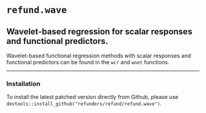 # `refund.wave`
## Wavelet-based regression for scalar responses and functional predictors.

Wavelet-based functional regression methods with scalar responses and functional predictors can be found in the `wcr` and `wnet` functions.

---------------

### Installation

To install the latest patched version directly from Github, please use `devtools::install_github("refunders/refund/refund.wave")`.
